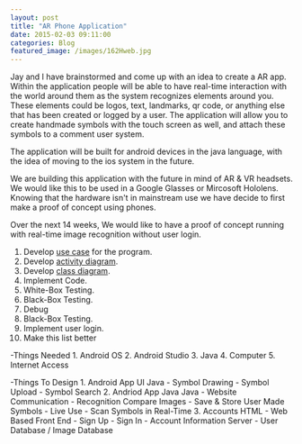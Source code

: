 ```yaml
---
layout: post
title: "AR Phone Application"
date: 2015-02-03 09:11:00
categories: Blog
featured_image: /images/162Hweb.jpg
---
```



Jay and I have brainstormed and come up with an idea to create a AR app. Within the application people will be able to have real-time interaction with the world around them as the system recognizes elements around you. These elements could be logos, text, landmarks, qr code, or anything else that has been created or logged by a user. The application will allow you to create handmade symbols with the touch screen as well, and attach these symbols to a comment user system. 

The application will be built for android devices in the java language, with the idea of moving to the ios system in the future.

We are building this application with the future in mind of AR & VR headsets. We would like this to be used in a Google Glasses or Mircosoft Hololens. Knowing that the hardware isn't in mainstream use we have decide to first make a proof of concept using phones.

Over the next 14 weeks, We would like to have a proof of concept running with real-time image recognition without user login.

1. Develop [use case](https://www.youtube.com/watch?v=OkC7HKtiZC0&list=PLGLfVvz_LVvQ5G-LdJ8RLqe-ndo7QITYc "Youtube video of use case") for the program.
2. Develop [activity diagram](https://www.youtube.com/watch?v=XFTAIj2N2Lc&index=2&list=PLGLfVvz_LVvQ5G-LdJ8RLqe-ndo7QITYc "Youtube video of activity diagram").
3. Develop [class diagram](https://www.youtube.com/watch?v=3cmzqZzwNDM&list=PLGLfVvz_LVvQ5G-LdJ8RLqe-ndo7QITYc&index=3 "Youtube video of class diagram").
4. Implement Code.
5. White-Box Testing.
6. Black-Box Testing.
7. Debug
8. Black-Box Testing.
9. Implement user login.
10. Make this list better

-Things Needed
	1. Android OS
	2. Android Studio
	3. Java
	4. Computer
	5. Internet Access

-Things To Design
	1. Android App UI
		Java - Symbol Drawing
			 - Symbol Upload
			 - Symbol Search
	2. Andriod App Java
		Java - Website Communication
			 - Recognition
			 		Compare Images
			 - Save & Store User Made Symbols
			 - Live Use - Scan Symbols in Real-Time
	3. Accounts
		HTML - Web Based Front End
			 - Sign Up
			 - Sign In
			 - Account Information
			 Server - User Database / Image Database